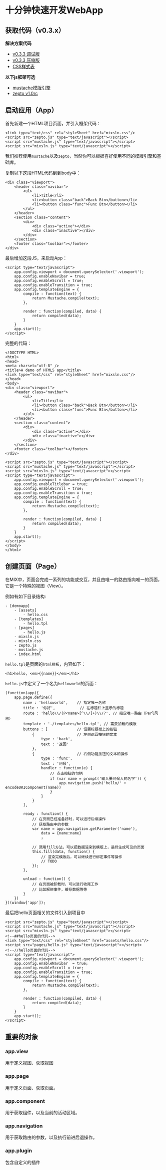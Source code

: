 # 十分钟快速开发WebApp

## 获取代码（v0.3.x）

**解决方案代码**

* [v0.3.3 调试版](https://raw.github.com/mixteam/mixsln/v0.3.3/mixsln-debug.js)
* [v0.3.3 压缩版](https://raw.github.com/mixteam/mixsln/v0.3.3/mixsln.js)
* [CSS样式表](https://raw.github.com/mixteam/mixsln/v0.3.3/mixsln.css)

**以下js框架可选**

* [mustache模版引擎](https://raw.github.com/mixteam/mixsln/v0.3.3/lib/mustache.js)
* [zepto v1.0rc](https://raw.github.com/mixteam/mixsln/v0.3.3/lib/zepto.js)


## 启动应用（App）

首先新建一个HTML项目页面，并引入框架代码：

	<link type="text/css" rel="styleSheet" href="mixsln.css"/>
	<script src="zepto.js" type="text/javascript"></script>
	<script src="mustache.js" type="text/javascript"></script>
	<script src="mixsln.js" type="text/javascript"></script>

我们推荐使用`mustache`以及`zepto`，当然你可以根据喜好使用不同的模版引擎和基础库。

复制以下这段HTML代码到到body中：

	<div class="viewport">
		<header class="navibar">
			<ul>
				<li>Title</li>
				<li><button class="back">Back Btn</button></li>
				<li><button class="func">Func Btn</button></li>
			</ul>
		</header>
		<section class="content">
			<div>
				<div class="active"></div>
				<div class="inactive"></div>
			</div>
		</section>
		<footer class="toolbar"></footer>
	</div>

最后增加这段JS，来启动App：

	<script type="text/javascript">
		app.config.viewport = document.querySelector('.viewport');
		app.config.enableNavibar = true;
		app.config.enableScroll = true;
		app.config.enableTransition = true;
		app.config.templateEngine = {
			compile : function(text) {
				return Mustache.compile(text);
			},
		
			render : function(compiled, data) {
				return compiled(data);
			}
		}
		app.start();
	</script>

完整的代码：

	<!DOCTYPE HTML>
	<html>
	<head>
	<meta charset="utf-8" />
	<title>A demo of HTML5 app</title>
	<link type="text/css" rel="styleSheet" href="mixsln.css"/>
	</head>
	<body>
	<div class="viewport">
		<header class="navibar">
			<ul>
				<li>Title</li>
				<li><button class="back">Back Btn</button></li>
				<li><button class="func">Func Btn</button></li>
			</ul>
		</header>
		<section class="content">
			<div>
				<div class="active"></div>
				<div class="inactive"></div>
			</div>
		</section>
		<footer class="toolbar"></footer>
	</div>
	
	<script src="zepto.js" type="text/javascript"></script>
	<script src="mustache.js" type="text/javascript"></script>
	<script src="mixsln.js" type="text/javascript"></script>
	<script type="text/javascript">
		app.config.viewport = document.querySelector('.viewport');
		app.config.enableTitlebar = true;
		app.config.enableScroll = true;
		app.config.enableTransition = true;
		app.config.templateEngine = {
			compile : function(text) {
				return Mustache.compile(text);
			},
		
			render : function(compiled, data) {
				return compiled(data);
			}
		}
		app.start();
	</script>
	</body>
	</html>


## 创建页面（Page）

在MIX中，页面会完成一系列的功能或交互，并且由唯一的路由指向唯一的页面，它是一个特殊的视图（View）。

例如有如下目录结构:

	- [demoapp]
		- [assets]
			- hello.css
		- [templates]
			- hello.tpl
		- [pages]
			- hello.js
		- mixsln.js
		- mixsln.css
		- zepto.js
		- mustache.js
		- index.html
	

`hello.tpl`是页面的`html模板`，内容如下：

	<h1>hello, <em>{{name}}</em></h1>

`hello.js`中定义了一个名为`helloworld`的页面：

	(function(app){
		app.page.define({
			name : 'helloworld',	// 指定唯一名称
			title : '你好',			// 在标题栏上显示的标题
			route : 'hello\\/(P<name>[^\\/]+)\\/?',	// 指定唯一路由（Perl风格）
			template : './templates/hello.tpl',	// 需要加载的模版
			buttons : [				// 设置标题栏上的按钮
				{					// 左侧返回按钮的文本
					type : 'back',			
					text : '返回'
				},
				{					// 右侧功能按钮的文本和操作
					type : 'func',		
					text : '问候',
					handler : function(e) {
						// 点击按钮的句柄
						if (var name = prompt('输入要问候人的名字')) {
							app.navigation.push('hello/' + encodeURIComponent(name))
						}
					}
				}
			],
			
			ready : function() {
				// 在页面已经准备好时，可以进行后续操作
				// 获取路由中的参数
				var name = app.navigation.getParameter('name'),
					data = {name:name}
					;
				
				// 调用fill方法，可以把数据渲染到模版上，最终生成可见的页面
				this.fill(data, function() {	
					// 渲染完模版后，可以继续进行绑定事件等操作
					// TODO
				});
			},

			unload : function() {
				// 在页面被卸载时，可以进行收尾工作
				// 比如解绑事件，缓存数据等等
			}
		})
	})(window['app']);

最后把hello页面相关的文件引入到项目中

	<script src="zepto.js" type="text/javascript"></script>
	<script src="mustache.js" type="text/javascript"></script>
	<script src="mixsln.js" type="text/javascript"></script>
	<!--##hello页面的代码-->
	<link type="text/css" rel="styleSheet" href="assets/hello.css"/>
	<script src="pages/hello.js" type="text/javascript"></script>
	<!--//hello页面的代码-->
	<script type="text/javascript">
		app.config.viewport = document.querySelector('.viewport');
		app.config.enableNavibar  = true;
		app.config.enableScroll = true;
		app.config.enableTransition = true;
		app.config.templateEngine = {
			compile : function(text) {
				return Mustache.compile(text);
			},
		
			render : function(compiled, data) {
				return compiled(data);
			}
		}
		app.start();
	</script>

## 重要的对象

### app.view

用于定义视图、获取视图

### app.page

用于定义页面、获取页面。

### app.component

用于获取组件，以及当前的活动区域。

### app.navigation

用于获取路由的参数，以及执行前进后退操作。

### app.plugin

包含自定义的插件
	

	
